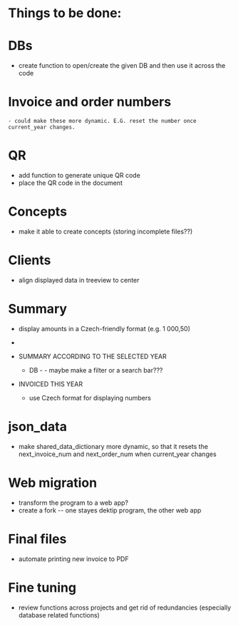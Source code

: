 # Things to be done:

# DBs
- create function to open/create the given DB and then use it across the code


# Invoice and order numbers
    - could make these more dynamic. E.G. reset the number once current_year changes.
# QR
- add function to generate unique QR code
- place the QR code in the document

# Concepts
- make it able to create concepts (storing incomplete files??)

# Clients
- align displayed data in treeview to center

# Summary
- display amounts in a Czech-friendly format (e.g. 1 000,50)
        
- 
- SUMMARY ACCORDING TO THE SELECTED YEAR
    - DB
            -
            - maybe make a filter or a search bar??? 

- INVOICED THIS YEAR
    - use Czech format for displaying numbers

# json_data
- make shared_data_dictionary more dynamic, so that it resets the next_invoice_num and next_order_num when current_year changes

# Web migration
- transform the program to a web app?
- create a fork -- one stayes dektip program, the other web app

# Final files
- automate printing new invoice to PDF

# Fine tuning
- review functions across projects and get rid of redundancies (especially database related functions)

